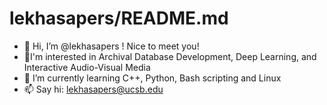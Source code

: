# lekhasapers/README.md
- 👋 Hi, I’m @lekhasapers ! Nice to meet you! 
- 👀I'm interested in Archival Database Development, Deep Learning, and Interactive Audio-Visual Media
- 🌱 I’m currently learning C++, Python, Bash scripting and Linux
- 📫 Say hi: [lekhasapers@ucsb.edu](mailto:lekhasapers@ucsb.edu)

